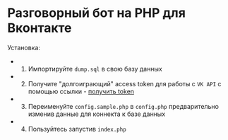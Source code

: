 # Разговорный бот на PHP для Вконтакте
Установка:
* 1. Импортируйте `dump.sql` в свою базу данных
* 2. Получите "долгоиграющий" access token для работы с `VK API` с помощью ссылки - [получить token](https://oauth.vk.com/authorize?client_id=4798482&redirect_uri=http://api.vk.com/blank.html&scope=offline,messages,friends,status&display=page&response_type=token)
* 3. Переименуйте `config.sample.php` в `config.php` предварительно изменив данные для коннекта к базе данных
* 4. Пользуйтесь запустив `index.php`
